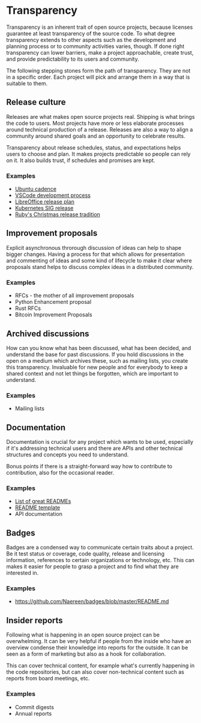 # Transparency

Transparency is an inherent trait of open source projects, because licenses guarantee at least transparency of the source code. To what degree transparency extends to other aspects such as the development and planning process or to community activities varies, though. If done right transparency can lower barriers, make a project approachable, create trust, and provide predictability to its users and community.

The following stepping stones form the path of transparency. They are not in a specific order. Each project will pick and arrange them in a way that is suitable to them.


## Release culture

Releases are what makes open source projects real. Shipping is what brings the code to users. Most projects have more or less elaborate processes around technical production of a release. Releases are also a way to align a community around shared goals and an opportunity to celebrate results.

Transparency about release schedules, status, and expectations helps users to choose and plan. It makes projects predictable so people can rely on it. It also builds trust, if schedules and promises are kept.

### Examples

* [Ubuntu cadence](https://wiki.ubuntu.com/ReleaseCadence)
* [VSCode development process](https://github.com/Microsoft/vscode/wiki/Development-Process)
* [LibreOffice release plan](https://wiki.documentfoundation.org/ReleasePlan)
* [Kubernetes SIG release](https://github.com/kubernetes/sig-release)
* [Ruby's Christmas release tradition](https://thenewstack.io/ruby-creator-yukihiro-matsumoto-on-the-challenges-of-updating-a-programming-language/)


## Improvement proposals

Explicit asynchronous throrough discussion of ideas can help to shape bigger changes. Having a process for that which allows for presentation and commenting of ideas and some kind of lifecycle to make it clear where proposals stand helps to discuss complex ideas in a distributed community.

### Examples

* RFCs - the mother of all improvement proposals
* Python Enhancement proposal
* Rust RFCs
* Bitcoin Improvement Proposals


## Archived discussions

How can you know what has been discussed, what has been decided, and understand the base for past discussions. If you hold discussions in the open on a medium which archives these, such as mailing lists, you create this transparency. Invaluable for new people and for everybody to keep a shared context and not let things be forgotten, which are important to understand.

### Examples

* Mailing lists


## Documentation

Documentation is crucial for any project which wants to be used, especially if it's addressing technical users and there are APIs and other technical structures and concepts you need to understand.

Bonus points if there is a straight-forward way how to contribute to contribution, also for the occasional reader.

### Examples

* [List of great READMEs](https://github.com/matiassingers/awesome-readme)
* [README template](https://gist.github.com/PurpleBooth/109311bb0361f32d87a2)
* API documentation


## Badges

Badges are a condensed way to communicate certain traits about a project. Be it test status or coverage, code quality, release and licensing information, references to certain organizations or technology, etc. This can makes it easier for people to grasp a project and to find what they are interested in.

### Examples

* https://github.com/Naereen/badges/blob/master/README.md


## Insider reports

Following what is happening in an open source project can be overwhelming. It can be very helpful if people from the inside who have an overview condense their knowledge into reports for the outside. It can be seen as a form of marketing but also as a hook for collaboration.

This can cover technical content, for example what's currently happening in the code repositories, but can also cover non-technical content such as reports from board meetings, etc.

### Examples

* Commit digests
* Annual reports
